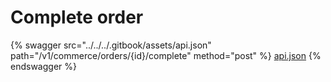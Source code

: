 # Complete order

{% swagger src="../../../.gitbook/assets/api.json" path="/v1/commerce/orders/{id}/complete" method="post" %}
[api.json](../../../.gitbook/assets/api.json)
{% endswagger %}
